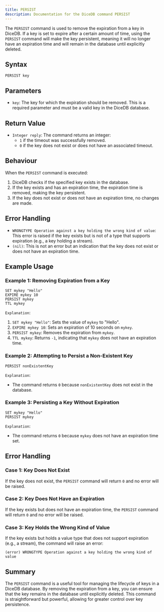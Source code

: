 ```yaml
---
title: PERSIST
description: Documentation for the DiceDB command PERSIST
---
```


The `PERSIST` command is used to remove the expiration from a key in DiceDB. If a key is set to expire after a certain amount of time, using the `PERSIST` command will make the key persistent, meaning it will no longer have an expiration time and will remain in the database until explicitly deleted.

## Syntax

```
PERSIST key
```

## Parameters

- `key`: The key for which the expiration should be removed. This is a required parameter and must be a valid key in the DiceDB database.

## Return Value

- `Integer reply`: The command returns an integer:
  - `1` if the timeout was successfully removed.
  - `0` if the key does not exist or does not have an associated timeout.

## Behaviour

When the `PERSIST` command is executed:

1. DiceDB checks if the specified key exists in the database.
2. If the key exists and has an expiration time, the expiration time is removed, making the key persistent.
3. If the key does not exist or does not have an expiration time, no changes are made.

## Error Handling

- `WRONGTYPE Operation against a key holding the wrong kind of value`: This error is raised if the key exists but is not of a type that supports expiration (e.g., a key holding a stream).
- `(nil)`: This is not an error but an indication that the key does not exist or does not have an expiration time.

## Example Usage

### Example 1: Removing Expiration from a Key

```DiceDB
SET mykey "Hello"
EXPIRE mykey 10
PERSIST mykey
TTL mykey
```

`Explanation`:

1. `SET mykey "Hello"`: Sets the value of `mykey` to "Hello".
2. `EXPIRE mykey 10`: Sets an expiration of 10 seconds on `mykey`.
3. `PERSIST mykey`: Removes the expiration from `mykey`.
4. `TTL mykey`: Returns `-1`, indicating that `mykey` does not have an expiration time.

### Example 2: Attempting to Persist a Non-Existent Key

```DiceDB
PERSIST nonExistentKey
```

`Explanation`:

- The command returns `0` because `nonExistentKey` does not exist in the database.

### Example 3: Persisting a Key Without Expiration

```DiceDB
SET mykey "Hello"
PERSIST mykey
```

`Explanation`:

- The command returns `0` because `mykey` does not have an expiration time set.

## Error Handling

### Case 1: Key Does Not Exist

If the key does not exist, the `PERSIST` command will return `0` and no error will be raised.

### Case 2: Key Does Not Have an Expiration

If the key exists but does not have an expiration time, the `PERSIST` command will return `0` and no error will be raised.

### Case 3: Key Holds the Wrong Kind of Value

If the key exists but holds a value type that does not support expiration (e.g., a stream), the command will raise an error:

```
(error) WRONGTYPE Operation against a key holding the wrong kind of value
```

## Summary

The `PERSIST` command is a useful tool for managing the lifecycle of keys in a DiceDB database. By removing the expiration from a key, you can ensure that the key remains in the database until explicitly deleted. This command is straightforward but powerful, allowing for greater control over key persistence.

